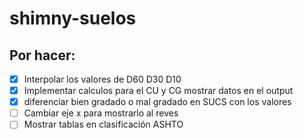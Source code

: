 # shimny-suelos
## Por hacer:
 - [x] Interpolar los valores de D60 D30 D10 
 - [x] Implementar calculos para el CU y CG mostrar datos en el output
 - [x] diferenciar bien gradado o mal gradado en SUCS con los valores
 - [ ] Cambiar eje x para mostrarlo al reves
 - [ ] Mostrar tablas en clasificación ASHTO